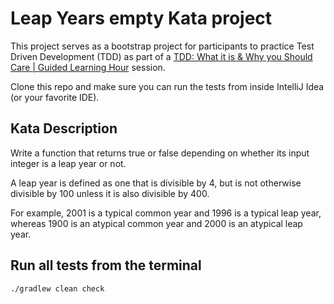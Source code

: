 # Leap Years empty Kata project

This project serves as a bootstrap project for participants to practice Test Driven Development
(TDD) as part of a [TDD: What it is & Why you Should Care | Guided Learning Hour][tddGuided]
session.

Clone this repo and make sure you can run the tests from inside IntelliJ Idea (or your favorite IDE).

## Kata Description

Write a function that returns true or false depending on whether its input integer is a leap year or
not.

A leap year is defined as one that is divisible by 4, but is not otherwise divisible by 100 unless
it is also divisible by 400.

For example, 2001 is a typical common year and 1996 is a typical leap year, whereas 1900 is an
atypical common year and 2000 is an atypical leap year.

## Run all tests from the terminal

    ./gradlew clean check


[tddGuided]: https://www.youtube.com/watch?v=OhT0_Xg-vZU&t=370s
